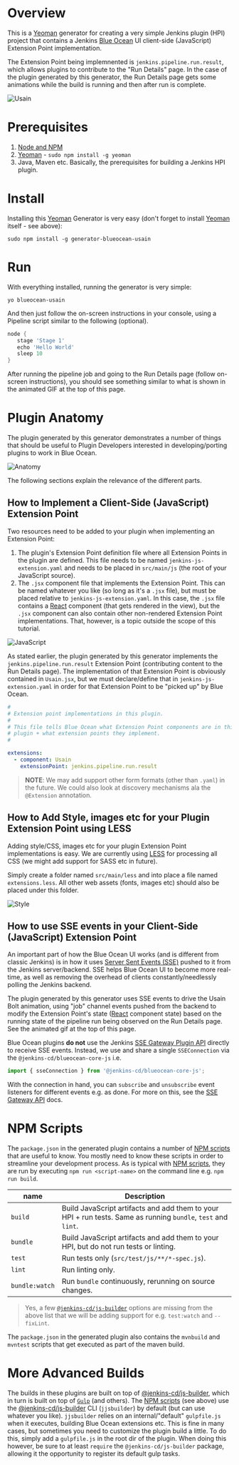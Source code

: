 # Overview

This is a [Yeoman] generator for creating a very simple Jenkins plugin (HPI) project that contains a Jenkins [Blue Ocean] UI client-side (JavaScript) Extension Point implementation.

The Extension Point being implemnented is `jenkins.pipeline.run.result`, which allows plugins to contribute to the "Run Details" page.
In the case of the plugin generated by this generator, the Run Details page gets some animations while the build is running and then after run is complete.

![Usain](https://raw.githubusercontent.com/tfennelly/generator-blueocean-usain/master/images/running.gif)

# Prerequisites

1. [Node and NPM](https://nodejs.org/)
1. [Yeoman] - `sudo npm install -g yeoman`
1. Java, Maven etc. Basically, the prerequisites for building a Jenkins HPI plugin.

# Install

Installing this [Yeoman] Generator is very easy (don't forget to install [Yeoman] itself - see above):

```
sudo npm install -g generator-blueocean-usain
```

# Run

With everything installed, running the generator is very simple:

```
yo blueocean-usain
```

And then just follow the on-screen instructions in your console, using a Pipeline script similar to the
following (optional).

```groovy
node {
   stage 'Stage 1'
   echo 'Hello World'
   sleep 10
}
```

After running the pipeline job and going to the Run Details page (follow on-screen instructions),
you should see something similar to what is shown in the animated GIF at the top of this page.

# Plugin Anatomy
 
The plugin generated by this generator demonstrates a number of things that should be useful to Plugin Developers interested in developing/porting plugins to work in Blue Ocean.

![Anatomy](https://raw.githubusercontent.com/tfennelly/generator-blueocean-usain/master/images/anatomy.png)

The following sections explain the relevance of the different parts.

## How to Implement a Client-Side (JavaScript) Extension Point

Two resources need to be added to your plugin when implementing an Extension Point:
 
1. The plugin's Extension Point definition file where all Extension Points in the plugin are defined. This file needs to be named `jenkins-js-extension.yaml` and needs to be placed in `src/main/js` (the root of your JavaScript source).   
1. The `.jsx` component file that implements the Extension Point. This can be named whatever you like (so long as it's a `.jsx` file), but must be placed relative to `jenkins-js-extension.yaml`. In this case, the `.jsx` file contains a [React] component (that gets rendered in the view), but the `.jsx` component can also contain other non-rendered Extension Point implementations. That, however, is a topic outside the scope of this tutorial. 

![JavaScript](https://raw.githubusercontent.com/tfennelly/generator-blueocean-usain/master/images/js-components.png)

As stated earlier, the plugin generated by this generator implements the `jenkins.pipeline.run.result` Extension Point (contributing content to the Run Details page).
The implementation of that Extension Point is obviously contained in `Usain.jsx`, but we must declare/define that in `jenkins-js-extension.yaml` in order for that
Extension Point to be "picked up" by Blue Ocean. 

```yaml
#
# Extension point implementations in this plugin.
#
# This file tells Blue Ocean what Extension Point components are in this
# plugin + what extension points they implement.
#

extensions:
  - component: Usain
    extensionPoint: jenkins.pipeline.run.result
```

> __NOTE__: We may add support other form formats (other than `.yaml`) in the future. We could also look at discovery mechanisms ala the `@Extension` annotation.

## How to Add Style, images etc for your Plugin Extension Point using LESS

Adding style/CSS, images etc for your plugin Extension Point implementations is easy. We are currently using [LESS] for processing all CSS (we might add support for SASS etc in future).

Simply create a folder named `src/main/less` and into place a file named `extensions.less`. All other web assets (fonts, images etc) should also be placed under this folder.

![Style](https://raw.githubusercontent.com/tfennelly/generator-blueocean-usain/master/images/style-components.png)

## How to use SSE events in your Client-Side (JavaScript) Extension Point

An important part of how the Blue Ocean UI works (and is different from classic Jenkins) is in how it uses [Server Sent Events (SSE)](https://github.com/jenkinsci/sse-gateway-plugin) pushed to it from the Jenkins server/backend. SSE helps Blue Ocean UI to become more real-time, as well as removing the overhead of clients constantly/needlessly polling the Jenkins backend.

The plugin generated by this generator uses SSE events to drive the Usain Bolt animation, using "job" channel events pushed from the backend to modify the Extension Point's state ([React] component state)
based on the running state of the pipeline run being observed on the Run Details page. See the animated gif at the top of this page.

Blue Ocean plugins __do not__ use the Jenkins [SSE Gateway Plugin API](https://github.com/jenkinsci/sse-gateway-plugin) directly to receive SSE events. Instead, we use
and share a single `SSEConnection` via the `@jenkins-cd/blueocean-core-js` i.e.
 
```javascript
import { sseConnection } from '@jenkins-cd/blueocean-core-js';
```

With the connection in hand, you can `subscribe` and `unsubscribe` event listeners for different events e.g. as done. For more on this, see the [SSE Gateway API](https://github.com/jenkinsci/sse-gateway-plugin) docs.

# NPM Scripts

The `package.json` in the generated plugin contains a number of [NPM scripts] that are useful to know. You mostly need to know these scripts in order to streamline your development process.
As is typical with [NPM scripts], they are run by executing `npm run <script-name>` on the command line e.g. `npm run build`.

| name  | Description |
|-------|-------------|
| `build` | Build JavaScript artifacts and add them to your HPI + run tests. Same as running `bundle`, `test` and `lint`. |
| `bundle` | Build JavaScript artifacts and add them to your HPI, but do not run tests or linting. |
| `test` | Run tests only (`src/test/js/**/*-spec.js`). |
| `lint` | Run linting only. |
| `bundle:watch` | Run `bundle` continuously, rerunning on source changes. |

> Yes, a few [`@jenkins-cd/js-builder`](https://www.npmjs.com/package/@jenkins-cd/js-builder#predefined-gulp-tasks) options are missing from the above list that we will be adding support for e.g. `test:watch` and `--fixLint`.

The `package.json` in the generated plugin also contains the `mvnbuild` and `mvntest` scripts that get executed as part of the maven build.

# More Advanced Builds

The builds in these plugins are built on top of [@jenkins-cd/js-builder], which in turn is built on top of
[`Gulp`](http://gulpjs.com/) (and others). The [NPM scripts] (see above) use the [@jenkins-cd/js-builder] CLI (`jjsbuilder`) by default (but can use whatever you like).
`jjsbuilder` relies on an internal/"default" `gulpfile.js` when it executes, building Blue Ocean extensions etc. This is fine in many cases, but sometimes you need to
customize the plugin build a little. To do this, simply add a `gulpfile.js` in the root dir of the plugin. When doing this however, be sure to at least `require` the
`@jenkins-cd/js-builder` package, allowing it the opportunity to register its default gulp tasks. 


[Blue Ocean]: https://jenkins.io/projects/blueocean/
[Yeoman]: http://yeoman.io/
[React]: https://facebook.github.io/react/
[LESS]: http://lesscss.org/
[SASS]: http://sass-lang.com/
[NPM scripts]: https://docs.npmjs.com/misc/scripts
[@jenkins-cd/js-builder]: https://www.npmjs.com/package/@jenkins-cd/js-builder
